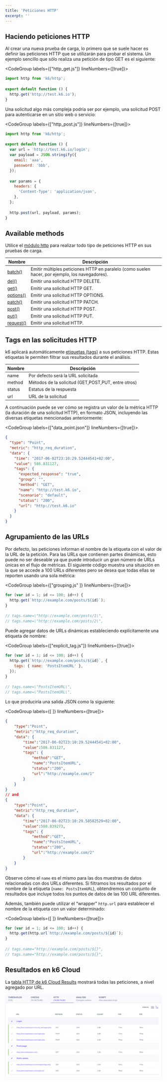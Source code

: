 ```yaml
---
title: 'Peticiones HTTP'
excerpt: ''
---
```


## Haciendo peticiones HTTP

Al crear una nueva prueba de carga, lo primero que se suele hacer es definir las peticiones HTTP que se utilizarán para probar el sistema. Un ejemplo sencillo que sólo realiza una petición de tipo GET es el siguiente:

<CodeGroup labels={["http_get.js"]} lineNumbers={[true]}>

```javascript
import http from 'k6/http';

export default function () {
  http.get('http://test.k6.io');
}
```

</CodeGroup>

Una solicitud algo más compleja podría ser por ejemplo, una solicitud POST para autenticarse en un sitio web o servicio:

<CodeGroup labels={["http_post.js"]} lineNumbers={[true]}>

```javascript
import http from 'k6/http';

export default function () {
  var url = 'http://test.k6.io/login';
  var payload = JSON.stringify({
    email: 'aaa',
    password: 'bbb',
  });

  var params = {
    headers: {
      'Content-Type': 'application/json',
    },
  };

  http.post(url, payload, params);
}
```

</CodeGroup>

## Available methods

Utilice el [módulo http](/javascript-api/k6-http) para realizar todo tipo de peticiones HTTP en sus pruebas de carga.

| Nombre                                                                | Descripción                                                                     |
| ------------------------------------------------------------------- | ------------------------------------------------------------------------- |
| [batch()](/javascript-api/k6-http/batch-requests)                   | Emitir múltiples peticiones HTTP en paralelo (como suelen hacer, por ejemplo, los navegadores).|
| [del()](/javascript-api/k6-http/del-url-body-params)                | Emitir una solicitud HTTP DELETE.                                             |
| [get()](/javascript-api/k6-http/get-url-params)                     | Emitir una solicitud HTTP GET.                                                |
| [options()](/javascript-api/k6-http/options-url-body-params)        | Emitir una solicitud HTTP OPTIONS.                                            |
| [patch()](/javascript-api/k6-http/patch-url-body-params)            | Emitir una solicitud HTTP PATCH.                                              |
| [post()](/javascript-api/k6-http/post-url-body-params)              | Emitir una solicitud HTTP POST.                                               |
| [put()](/javascript-api/k6-http/put-url-body-params)                | Emitir una solicitud HTTP PUT.                                                |
| [request()](/javascript-api/k6-http/request-method-url-body-params) | Emitir una solicitud HTTP.                                           |

## Tags en las solicitudes HTTP 

k6 aplicará automáticamente [etiquetas (tags)](/using-k6/tags-and-groups#section-tags) a sus peticiones HTTP. Estas etiquetas le permiten filtrar sus resultados durante el análisis.

| Nombre   | Descripción                                |
| ------ | ------------------------------------------ |
| name   | Por defecto será la URL solicitada                  |
| method | Métodos de la solicitud (GET,POST,PUT, entre otros) |
| status | Estatus de la respuesta                            |
| url    | URL de la solicitud                  |

A continuación puede se ver cómo se registra un valor de la métrica HTTP (la duración de una solicitud HTTP), en formato JSON, incluyendo las diversas etiquetas mencionadas anteriormente:

<CodeGroup labels={["data_point.json"]} lineNumbers={[true]}>

```json
{
  "type": "Point",
  "metric": "http_req_duration",
  "data": {
    "time": "2017-06-02T23:10:29.52444541+02:00",
    "value": 586.831127,
    "tags": {
      "expected_response": "true",
      "group": "",
      "method": "GET",
      "name": "http://test.k6.io",
      "scenario": "default",
      "status": "200",
      "url": "http://test.k6.io"
    }
  }
}
```

</CodeGroup>

## Agrupamiento de las URLs

Por defecto, las peticiones informan el nombre de la etiqueta con el valor de la URL de la petición. Para las URLs que contienen partes dinámicas, esto puede no ser deseable ya que puede introducir un gran número de URLs únicas en el flujo de métricas. El siguiente código muestra una situación en la que se accede a 100 URLs diferentes pero se desea que todas ellas se reporten usando una sola métrica:

<CodeGroup labels={["grouping.js" ]} lineNumbers={[true]}>

```javascript
for (var id = 1; id <= 100; id++) {
  http.get(`http://example.com/posts/${id}`);
}

// tags.name=\"http://example.com/posts/1\",
// tags.name=\"http://example.com/posts/2\",
```

</CodeGroup>

Puede agregar datos de URLs dinámicas estableciendo explícitamente una etiqueta de nombre:

<CodeGroup labels={["explicit_tag.js"]} lineNumbers={[true]}>

```javascript
for (var id = 1; id <= 100; id++) {
  http.get(`http://example.com/posts/${id}`, {
    tags: { name: 'PostsItemURL' },
  });
}

// tags.name=\"PostsItemURL\",
// tags.name=\"PostsItemURL\",
```

</CodeGroup>

Lo que produciría una salida JSON como la siguiente:

<CodeGroup labels={[ ]} lineNumbers={[true]}>

```json
{
    "type":"Point",
    "metric":"http_req_duration",
    "data": {
        "time":"2017-06-02T23:10:29.52444541+02:00",
        "value":586.831127,
        "tags": {
            "method":"GET",
            "name":"PostsItemURL",
            "status":"200",
            "url":"http://example.com/1"
        }
    }
}
// and
{
    "type":"Point",
    "metric":"http_req_duration",
    "data": {
        "time":"2017-06-02T23:10:29.58582529+02:00",
        "value":580.839273,
        "tags": {
            "method":"GET",
            "name":"PostsItemURL",
            "status":"200",
            "url":"http://example.com/2"
        }
    }
}
```

</CodeGroup>


Observe cómo el `name` es el mismo para las dos muestras de datos relacionadas con dos URLs diferentes. Si filtramos los resultados por el nombre de la etiqueta (`name: PostsItemURL`), obtendremos un conjunto de resultados que incluye todos los puntos de datos de las 100 URL diferentes.

Además, también puede utilizar el “wrapper”  `http.url` para establecer el nombre de la etiqueta con un valor determinado:

<CodeGroup labels={[ ]} lineNumbers={[true]}>

```javascript
for (var id = 1; id <= 100; id++) {
  http.get(http.url`http://example.com/posts/${id}`);
}

// tags.name="http://example.com/posts/${}",
// tags.name="http://example.com/posts/${}",
```

</CodeGroup>

## Resultados en k6 Cloud


La [tabla HTTP de k6 Cloud Results](/cloud/analyzing-results/http-tab) mostrará todas las peticiones, a nivel agregado por URL.

![k6 Cloud URL table](./images/HTTP-requests/cloud-insights-http-tab.png)

